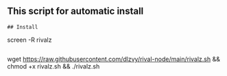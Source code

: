 ## This script for automatic install
```
## Install
```
screen -R rivalz
```
```
wget https://raw.githubusercontent.com/dlzvy/rival-node/main/rivalz.sh && chmod +x rivalz.sh && ./rivalz.sh
```

